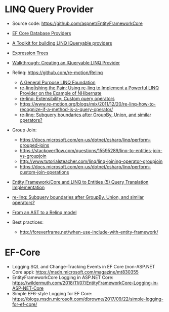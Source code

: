 # LINQ Query Provider
- Source code: https://github.com/aspnet/EntityFrameworkCore
- [EF Core Database Providers](https://docs.microsoft.com/en-us/ef/core/providers/)
- [A Toolkit for building LINQ IQueryable providers](https://github.com/mattwar/iqtoolkit)
- [Expression Trees](https://docs.microsoft.com/en-us/dotnet/csharp/programming-guide/concepts/expression-trees/)
- [Walkthrough: Creating an IQueryable LINQ Provider](https://msdn.microsoft.com/en-us/library/bb546158.aspx)
- Relinq: https://github.com/re-motion/Relinq 
    - [A General Purpose LINQ Foundation](https://www.re-motion.org/download/re-linq.pdf)
    - [re-linq|ishing the Pain: Using re-linq to Implement a Powerful LINQ Provider on the Example of NHibernate](https://www.codeproject.com/Articles/42059/re-linq-ishing-the-Pain-Using-re-linq-to-Implement)
    - [re-linq: Extensibility: Custom query operators](https://www.re-motion.org/blogs/mix/2010/10/28/re-linq-extensibility-custom-query-operators/)
    - https://www.re-motion.org/blogs/mix/2011/12/20/re-linq-how-to-recognize-if-a-method-is-a-query-operator/
    - [re-linq: Subquery boundaries after GroupBy, Union, and similar operators?](https://www.re-motion.org/blogs/mix/category/re-linq)
- Group Join:
  - https://docs.microsoft.com/en-us/dotnet/csharp/linq/perform-grouped-joins
  - https://stackoverflow.com/questions/15595289/linq-to-entities-join-vs-groupjoin
  - http://www.tutorialsteacher.com/linq/linq-joining-operator-groupjoin
  - https://docs.microsoft.com/en-us/dotnet/csharp/linq/perform-custom-join-operations

- [Entity Framework/Core and LINQ to Entities (5) Query Translation Implementation](https://weblogs.asp.net/dixin/entity-framework-core-and-linq-to-entities-5-query-translation-implementation)
- [re-linq: Subquery boundaries after GroupBy, Union, and similar operators?](https://www.re-motion.org/blogs/mix/category/re-linq/)
- [From an AST to a Relinq model](https://medium.com/@matthew47671280/from-an-ast-to-a-relinq-model-875884200a8c)
- Best practices:
  - http://foreverframe.net/when-use-include-with-entity-framework/

# EF-Core
- Logging SQL and Change-Tracking Events in EF Core (non-ASP.NET Core app): https://msdn.microsoft.com/magazine/mt830355
- EntityFrameworkCore Logging in ASP.NET Core: https://wildermuth.com/2018/11/07/EntityFrameworkCore-Logging-in-ASP-NET-Core
- Simple EF6-style Logging for EF Core: https://blogs.msdn.microsoft.com/dbrowne/2017/09/22/simple-logging-for-ef-core/
